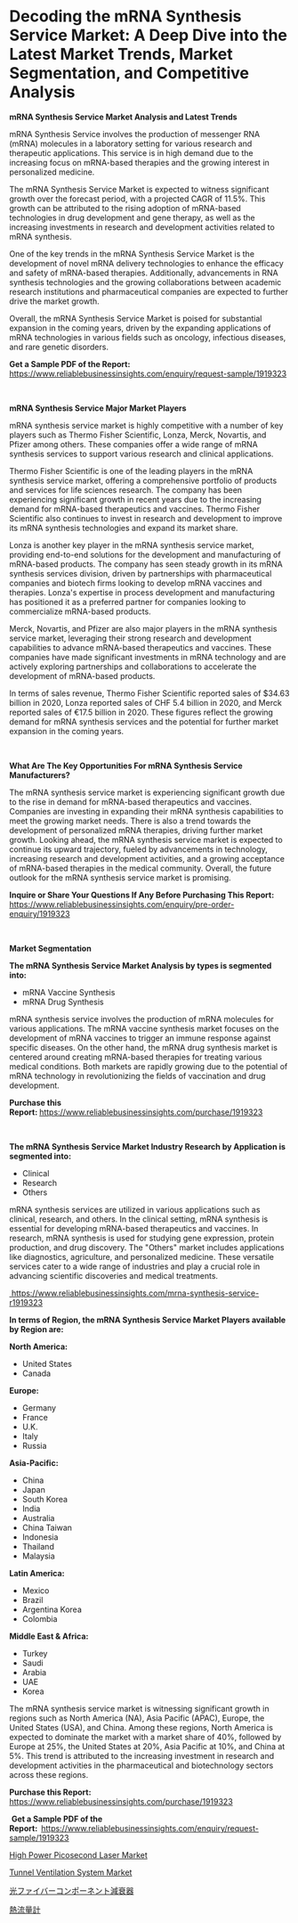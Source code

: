 <p><h1>Decoding the mRNA Synthesis Service Market: A Deep Dive into the Latest Market Trends, Market Segmentation, and Competitive Analysis</h1></p><p><strong>mRNA Synthesis Service Market Analysis and Latest Trends</strong></p>
<p><p>mRNA Synthesis Service involves the production of messenger RNA (mRNA) molecules in a laboratory setting for various research and therapeutic applications. This service is in high demand due to the increasing focus on mRNA-based therapies and the growing interest in personalized medicine.</p><p>The mRNA Synthesis Service Market is expected to witness significant growth over the forecast period, with a projected CAGR of 11.5%. This growth can be attributed to the rising adoption of mRNA-based technologies in drug development and gene therapy, as well as the increasing investments in research and development activities related to mRNA synthesis.</p><p>One of the key trends in the mRNA Synthesis Service Market is the development of novel mRNA delivery technologies to enhance the efficacy and safety of mRNA-based therapies. Additionally, advancements in RNA synthesis technologies and the growing collaborations between academic research institutions and pharmaceutical companies are expected to further drive the market growth.</p><p>Overall, the mRNA Synthesis Service Market is poised for substantial expansion in the coming years, driven by the expanding applications of mRNA technologies in various fields such as oncology, infectious diseases, and rare genetic disorders.</p></p>
<p><strong>Get a Sample PDF of the Report:&nbsp;</strong> <a href="https://www.reliablebusinessinsights.com/enquiry/request-sample/1919323">https://www.reliablebusinessinsights.com/enquiry/request-sample/1919323</a></p>
<p>&nbsp;</p>
<p><strong>mRNA Synthesis Service Major Market Players</strong></p>
<p><p>mRNA synthesis service market is highly competitive with a number of key players such as Thermo Fisher Scientific, Lonza, Merck, Novartis, and Pfizer among others. These companies offer a wide range of mRNA synthesis services to support various research and clinical applications.</p><p>Thermo Fisher Scientific is one of the leading players in the mRNA synthesis service market, offering a comprehensive portfolio of products and services for life sciences research. The company has been experiencing significant growth in recent years due to the increasing demand for mRNA-based therapeutics and vaccines. Thermo Fisher Scientific also continues to invest in research and development to improve its mRNA synthesis technologies and expand its market share.</p><p>Lonza is another key player in the mRNA synthesis service market, providing end-to-end solutions for the development and manufacturing of mRNA-based products. The company has seen steady growth in its mRNA synthesis services division, driven by partnerships with pharmaceutical companies and biotech firms looking to develop mRNA vaccines and therapies. Lonza's expertise in process development and manufacturing has positioned it as a preferred partner for companies looking to commercialize mRNA-based products.</p><p>Merck, Novartis, and Pfizer are also major players in the mRNA synthesis service market, leveraging their strong research and development capabilities to advance mRNA-based therapeutics and vaccines. These companies have made significant investments in mRNA technology and are actively exploring partnerships and collaborations to accelerate the development of mRNA-based products.</p><p>In terms of sales revenue, Thermo Fisher Scientific reported sales of $34.63 billion in 2020, Lonza reported sales of CHF 5.4 billion in 2020, and Merck reported sales of €17.5 billion in 2020. These figures reflect the growing demand for mRNA synthesis services and the potential for further market expansion in the coming years.</p></p>
<p>&nbsp;</p>
<p><strong>What Are The Key Opportunities For mRNA Synthesis Service Manufacturers?</strong></p>
<p><p>The mRNA synthesis service market is experiencing significant growth due to the rise in demand for mRNA-based therapeutics and vaccines. Companies are investing in expanding their mRNA synthesis capabilities to meet the growing market needs. There is also a trend towards the development of personalized mRNA therapies, driving further market growth. Looking ahead, the mRNA synthesis service market is expected to continue its upward trajectory, fueled by advancements in technology, increasing research and development activities, and a growing acceptance of mRNA-based therapies in the medical community. Overall, the future outlook for the mRNA synthesis service market is promising.</p></p>
<p><strong>Inquire or Share Your Questions If Any Before Purchasing This Report:</strong> <a href="https://www.reliablebusinessinsights.com/enquiry/pre-order-enquiry/1919323">https://www.reliablebusinessinsights.com/enquiry/pre-order-enquiry/1919323</a></p>
<p>&nbsp;</p>
<p><strong>Market Segmentation</strong></p>
<p><strong>The mRNA Synthesis Service Market Analysis by types is segmented into:</strong></p>
<p><ul><li>mRNA Vaccine Synthesis</li><li>mRNA Drug Synthesis</li></ul></p>
<p><p>mRNA synthesis service involves the production of mRNA molecules for various applications. The mRNA vaccine synthesis market focuses on the development of mRNA vaccines to trigger an immune response against specific diseases. On the other hand, the mRNA drug synthesis market is centered around creating mRNA-based therapies for treating various medical conditions. Both markets are rapidly growing due to the potential of mRNA technology in revolutionizing the fields of vaccination and drug development.</p></p>
<p><strong>Purchase this Report:&nbsp;</strong><a href="https://www.reliablebusinessinsights.com/purchase/1919323">https://www.reliablebusinessinsights.com/purchase/1919323</a></p>
<p>&nbsp;</p>
<p><strong>The mRNA Synthesis Service Market Industry Research by Application is segmented into:</strong></p>
<p><ul><li>Clinical</li><li>Research</li><li>Others</li></ul></p>
<p><p>mRNA synthesis services are utilized in various applications such as clinical, research, and others. In the clinical setting, mRNA synthesis is essential for developing mRNA-based therapeutics and vaccines. In research, mRNA synthesis is used for studying gene expression, protein production, and drug discovery. The "Others" market includes applications like diagnostics, agriculture, and personalized medicine. These versatile services cater to a wide range of industries and play a crucial role in advancing scientific discoveries and medical treatments.</p></p>
<p><a href="https://www.reliablebusinessinsights.com/mrna-synthesis-service-r1919323">&nbsp;https://www.reliablebusinessinsights.com/mrna-synthesis-service-r1919323</a></p>
<p><strong>In terms of Region, the mRNA Synthesis Service Market Players available by Region are:</strong></p>
<p>
    <p> <strong> North America: </strong>
        <ul>
            <li>United States</li>
            <li>Canada</li>
        </ul>
        </p> 
    <p> <strong> Europe: </strong>
        <ul>
            <li>Germany</li>
            <li>France</li>
            <li>U.K.</li>
            <li>Italy</li>
            <li>Russia</li>
        </ul>
        </p> 
    <p> <strong> Asia-Pacific: </strong>
        <ul>
            <li>China</li>
            <li>Japan</li>
            <li>South Korea</li>
            <li>India</li>
            <li>Australia</li>
            <li>China Taiwan</li>
            <li>Indonesia</li>
            <li>Thailand</li>
            <li>Malaysia</li>
        </ul>
        </p> 
    <p> <strong> Latin America: </strong>
        <ul>
            <li>Mexico</li>
            <li>Brazil</li>
            <li>Argentina Korea</li>
            <li>Colombia</li>
        </ul>
        </p> 
    <p> <strong> Middle East & Africa: </strong>
        <ul>
            <li>Turkey</li>
            <li>Saudi</li>
            <li>Arabia</li>
            <li>UAE</li>
            <li>Korea</li>
        </ul>
    </p>
    </p>
<p><p>The mRNA synthesis service market is witnessing significant growth in regions such as North America (NA), Asia Pacific (APAC), Europe, the United States (USA), and China. Among these regions, North America is expected to dominate the market with a market share of 40%, followed by Europe at 25%, the United States at 20%, Asia Pacific at 10%, and China at 5%. This trend is attributed to the increasing investment in research and development activities in the pharmaceutical and biotechnology sectors across these regions.</p></p>
<p><strong>Purchase this Report: </strong><a href="https://www.reliablebusinessinsights.com/purchase/1919323">https://www.reliablebusinessinsights.com/purchase/1919323</a></p>
<p>&nbsp;<strong>Get a Sample PDF of the Report:&nbsp;&nbsp;</strong><a href="https://www.reliablebusinessinsights.com/enquiry/request-sample/1919323">https://www.reliablebusinessinsights.com/enquiry/request-sample/1919323</a></p>
<p><strong></strong></p>
<p><p><a href="https://github.com/bobicer/Market-Research-Report-List-4/blob/main/high-power-picosecond-laser-market.md">High Power Picosecond Laser Market</a></p><p><a href="https://github.com/timeliteaut/Market-Research-Report-List-3/blob/main/tunnel-ventilation-system-market.md">Tunnel Ventilation System Market</a></p><p><a href="https://github.com/DeonBoer2023/Market-Research-Report-List-1/blob/main/5080772166109.md">光ファイバーコンポーネント減衰器</a></p><p><a href="https://github.com/dawson566/Market-Research-Report-List-2/blob/main/5995818166108.md">熱流量計</a></p></p>